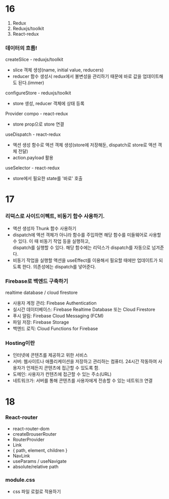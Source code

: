 # 16

1. Redux  
2. Reduxjs/toolkit  
3. React-redux  

### 데이터의 흐름!   
createSlice - reduxjs/toolkit
- slice 객체 생성(name, initial value, reducers)
- reducer 함수 생성시 redux에서 불변성을 관리하기 때문에 바로 값을 업데이트해도 된다.(immer)

configureStore - reduxjs/toolkit   
- store 생성, reducer 객체에 상태 등록 

Provider compo - react-redux  
- store prop으로 store 연결

useDispatch - react-redux   
- 액션 생성 함수로 액션 객체 생성(store에 저장해둔, dispatch로 store로 액션 객체 전달)
- action.payload 활용

useSelector - react-redux   
- store에서 필요한 state를 '바로' 호출

# 17

### 리덕스로 사이드이펙트, 비동기 함수 사용하기.  

- 액션 생성자 Thunk 함수 사용하기  
- dispatch에 액션 객체가 아니라 함수를 주입하면 해당 함수를 미들웨어로 사용할 수 있다. 이 때 비동기 작업 등을 실행하고,  
dispatch를 실행할 수 있다. 해당 함수에는 리덕스가 dispatch를 자동으로 넘겨준다.  
- 비동기 작업을 실행할 액션을 useEffect를 이용해서 필요할 때에만 업데이트가 되도록 한다. 의존성에는 dispatch를 넣어준다.


### Firebase로 백엔드 구축하기
realtime database / cloud firestore

- 사용자 계정 관리: Firebase Authentication
- 실시간 데이터베이스: Firebase Realtime Database 또는 Cloud Firestore
- 푸시 알림: Firebase Cloud Messaging (FCM)
- 파일 저장: Firebase Storage
- 백엔드 로직: Cloud Functions for Firebase


### Hosting이란
- 인터넷에 콘텐츠를 제공하고 위한 서비스
- 서버: 웹사이트나 애플리케이션을 저장하고 관리하는 컴퓨터. 24시간 작동하여 사용자가 언제든지 콘텐츠에 접근할 수 있도록 함.
- 도메인: 사용자가 컨텐츠에 접근할 수 있는 주소(URL)
- 네트워크가: 서버를 통해 콘텐츠를 사용자에게 전송할 수 있는 네트워크 연결

# 18

### React-router
- react-router-dom
- createBrouserRouter
- RouterProvider
- Link
- { path, element, children }
- NavLink
- useParams / useNavigate
- absolute/relative path

### module.css
- css 파일 로컬로 적용하기
 

